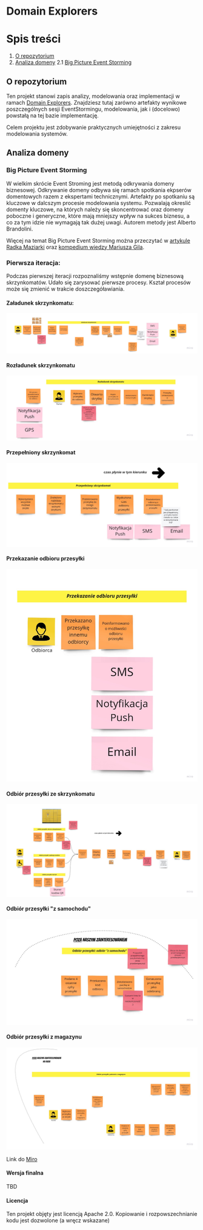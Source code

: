 # Domain Explorers

# Spis treści

1. [O repozytorium](#o-repozytorium)
2. [Analiza domeny](#analiza-domeny)
  2.1 [Big Picture Event Storming](#big-picture-event-storming)

## O repozytorium

Ten projekt stanowi zapis analizy, modelowania oraz implementacji w ramach [Domain Explorers](https://explorers.bettersoftwaredesign.pl). Znajdziesz tutaj zarówno artefakty wynikowe poszczególnych sesji EventStormingu, modelowania, jak i (docelowo) powstałą na tej bazie implementację.

Celem projektu jest zdobywanie praktycznych umiejętności z zakresu modelowania systemów.

## Analiza domeny

### Big Picture Event Storming

W wielkim skrócie Event Stroming jest metodą odkrywania domeny biznesowej. Odkrywanie domeny odbywa się ramach spotkania ekpserów domentowych razem z ekspertami technicznymi. Artefakty po spotkaniu są kluczowe w dalcszym procesie modelowania systemu. Pozwalają okreslić domenty kluczowe, na których należy się skoncentrować oraz domeny poboczne i generyczne, które mają mniejszy wpływ na sukces biznesu, a co za tym idzie nie wymagają tak dużej uwagi.  Autorem metody jest Alberto Brandolini.

Więcej na temat Big Picture Event Storming można przeczytać w [artykule Radka Maziarki](https://radekmaziarka.pl/2018/12/10/event-storming-w-organizacji-big-picture/) oraz [kompedium wiedzy  Mariusza Gila](https://github.com/mariuszgil/awesome-eventstorming).

### Pierwsza iteracja:

Podczas pierwszej iteracji rozpoznaliśmy wstępnie domenę biznesową skrzynkomatów. Udało się zarysować pierwsze procesy. Kształ procesów może się zmienić w trakcie doszczegóławiania.

#### Załadunek skrzynkomatu:

![Załadunek skrzynkomatu](./assets/loading_the_locker.jpg)

#### Rozładunek skrzynkomatu

![Rozładunek skrzynkomatu](./assets/unloading_the_locker.jpg)

#### Przepełniony skrzynkomat

![Przepełniony skrzynkomat](./assets/locker_overloaded_.jpg)

#### Przekazanie odbioru przesyłki

![Przekazanie odbioru przesyłki](./assets/handle_over_the_parcel.jpg)

#### Odbiór przesyłki ze skrzynkomatu

![Odbiór przesyłki ze skrzynkomatu](./assets/pick_up_from_the_locker.jpg)

#### Odbiór przesyłki "z samochodu"

![Odbiór przesyłki "z samochodu"](./assets/pick_up_from_car.jpg)

#### Odbiór przesyłki z magazynu

![Odbiór przesyłki z magazynu](./assets/pick_up_from_the_warehouse.jpg)


  
Link do [Miro](https://miro.com/app/board/o9J_lUjTEuk=/)


#### Wersja finalna

TBD

#### Licencja

Ten projekt objęty jest licencją Apache 2.0. Kopiowanie i rozpowszechnianie kodu jest dozwolone (a wręcz wskazane)

